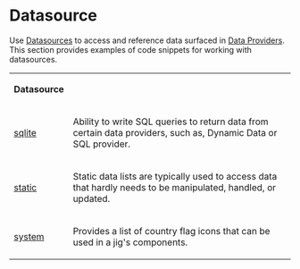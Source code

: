 # Datasource

Use [Datasources](https://docs.jigx.com/datasources) to access and reference data surfaced in [Data Providers](<./Data Providers.md>). This section provides examples of code snippets for working with datasources.

<table isTableHeaderOn="true" selectedColumns="" selectedRows="" selectedTable="false" columnWidths="118">
  <tr>
    <td selected="false" align="left">
      <p><strong>Datasource</strong></p>
    </td>
    <td selected="false" align="left">
    </td>
  </tr>
  <tr>
    <td selected="false" align="left">
      <p><a href="./Datasource/sqlite.md">sqlite</a></p>
    </td>
    <td selected="false" align="left">
      <p>Ability to write SQL queries to return data from certain data providers, such as, Dynamic Data or SQL provider.</p>
    </td>
  </tr>
  <tr>
    <td selected="false" align="left">
      <p><a href="./Datasource/static.md">static</a></p>
    </td>
    <td selected="false" align="left">
      <p>Static data lists are typically used to access data that hardly needs to be manipulated, handled, or updated.</p>
    </td>
  </tr>
  <tr>
    <td selected="false" align="left">
      <p><a href="./Datasource/system.md">system</a></p>
    </td>
    <td selected="false" align="left">
      <p>Provides a list of country flag icons that can be used in a jig's components.</p>
    </td>
  </tr>
</table>

